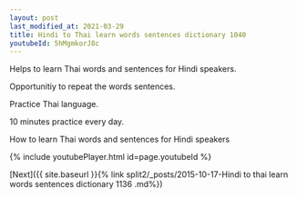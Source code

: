 ```yaml
---
layout: post
last_modified_at: 2021-03-29
title: Hindi to Thai learn words sentences dictionary 1040 
youtubeId: 5hMgmkorJ8c
---
```

 
 
Helps to learn Thai words and sentences for Hindi speakers.

Opportunitiy to repeat the words sentences. 

Practice Thai language. 
 
10 minutes practice every day. 
 
How to learn Thai words and sentences for Hindi speakers 
 
{% include youtubePlayer.html id=page.youtubeId %}
 
 
[Next]({{ site.baseurl }}{% link  split2/_posts/2015-10-17-Hindi to thai learn words sentences dictionary 1136 .md%})
 
